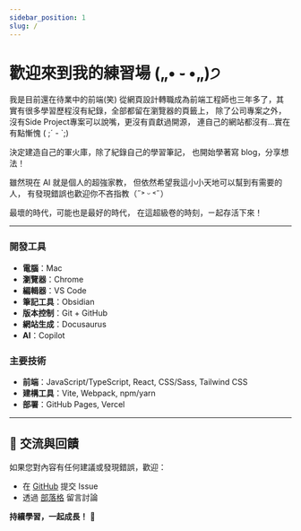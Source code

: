 ```yaml
---
sidebar_position: 1
slug: /
---
```


# 歡迎來到我的練習場 („• ֊ •„)੭

我是目前還在待業中的前端(笑)
從網頁設計轉職成為前端工程師也三年多了，其實有很多學習歷程沒有紀錄，全部都留在瀏覽器的頁籤上，
除了公司專案之外，沒有Side Project專案可以說嘴，更沒有貢獻過開源，
連自己的網站都沒有...實在有點慚愧 ( ;´ - `;)

決定建造自己的軍火庫，除了紀錄自己的學習筆記，
也開始學著寫 blog，分享想法！

雖然現在 AI 就是個人的超強家教，
但依然希望我這小小天地可以幫到有需要的人，
有發現錯誤也歡迎你不吝指教（˶˃ ᵕ ˂˶）


最壞的時代，可能也是最好的時代，
在這超級卷的時刻，ㄧ起存活下來！

---



### 開發工具
- **電腦**：Mac
- **瀏覽器**：Chrome
- **編輯器**：VS Code
- **筆記工具**：Obsidian
- **版本控制**：Git + GitHub
- **網站生成**：Docusaurus
- **AI**：Copilot



### 主要技術
- **前端**：JavaScript/TypeScript, React, CSS/Sass, Tailwind CSS
- **建構工具**：Vite, Webpack, npm/yarn
- **部署**：GitHub Pages, Vercel


---

## 🤝 交流與回饋

如果您對內容有任何建議或發現錯誤，歡迎：
- 在 [GitHub](https://github.com/lipeijia/lab) 提交 Issue
- 透過 [部落格](/blog) 留言討論

**持續學習，一起成長！** 🌱
